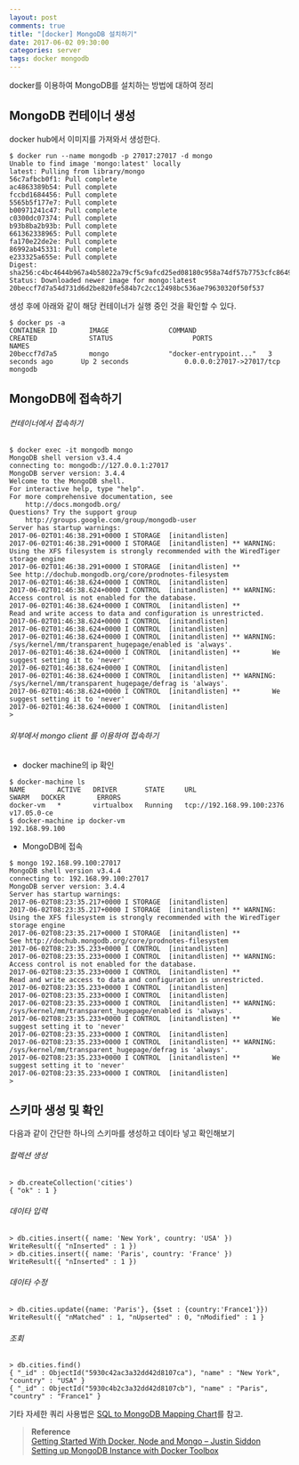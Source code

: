```yaml
---
layout: post
comments: true
title: "[docker] MongoDB 설치하기"
date: 2017-06-02 09:30:00
categories: server
tags: docker mongodb
---
```


docker를 이용하여 MongoDB를 설치하는 방법에 대하여 정리   

## MongoDB 컨테이너 생성
docker hub에서 이미지를 가져와서 생성한다.
```shell
$ docker run --name mongodb -p 27017:27017 -d mongo
Unable to find image 'mongo:latest' locally
latest: Pulling from library/mongo
56c7afbcb0f1: Pull complete
ac4863389b54: Pull complete
fccbd1684456: Pull complete
5565b5f177e7: Pull complete
b00971241c47: Pull complete
c0300dc07374: Pull complete
b93b8ba2b93b: Pull complete
661362338965: Pull complete
fa170e22de2e: Pull complete
86992ab45331: Pull complete
e233325a655e: Pull complete
Digest: sha256:c4bc4644b967a4b58022a79cf5c9afcd25ed08180c958a74df57b7753cfc8649
Status: Downloaded newer image for mongo:latest
20beccf7d7a54d731d6d2be820fe584b7c2cc12498bc536ae79630320f50f537
```

생성 후에 아래와 같이 해당 컨테이너가 실행 중인 것을 확인할 수 있다.
```shell
$ docker ps -a
CONTAINER ID        IMAGE               COMMAND                  CREATED             STATUS                    PORTS               NAMES
20beccf7d7a5        mongo               "docker-entrypoint..."   3 seconds ago       Up 2 seconds              0.0.0.0:27017->27017/tcp   mongodb
```


## MongoDB에 접속하기
###### 컨테이너에서 접속하기
```shell
$ docker exec -it mongodb mongo
MongoDB shell version v3.4.4
connecting to: mongodb://127.0.0.1:27017
MongoDB server version: 3.4.4
Welcome to the MongoDB shell.
For interactive help, type "help".
For more comprehensive documentation, see
	http://docs.mongodb.org/
Questions? Try the support group
	http://groups.google.com/group/mongodb-user
Server has startup warnings:
2017-06-02T01:46:38.291+0000 I STORAGE  [initandlisten]
2017-06-02T01:46:38.291+0000 I STORAGE  [initandlisten] ** WARNING: Using the XFS filesystem is strongly recommended with the WiredTiger storage engine
2017-06-02T01:46:38.291+0000 I STORAGE  [initandlisten] **          See http://dochub.mongodb.org/core/prodnotes-filesystem
2017-06-02T01:46:38.624+0000 I CONTROL  [initandlisten]
2017-06-02T01:46:38.624+0000 I CONTROL  [initandlisten] ** WARNING: Access control is not enabled for the database.
2017-06-02T01:46:38.624+0000 I CONTROL  [initandlisten] **          Read and write access to data and configuration is unrestricted.
2017-06-02T01:46:38.624+0000 I CONTROL  [initandlisten]
2017-06-02T01:46:38.624+0000 I CONTROL  [initandlisten]
2017-06-02T01:46:38.624+0000 I CONTROL  [initandlisten] ** WARNING: /sys/kernel/mm/transparent_hugepage/enabled is 'always'.
2017-06-02T01:46:38.624+0000 I CONTROL  [initandlisten] **        We suggest setting it to 'never'
2017-06-02T01:46:38.624+0000 I CONTROL  [initandlisten]
2017-06-02T01:46:38.624+0000 I CONTROL  [initandlisten] ** WARNING: /sys/kernel/mm/transparent_hugepage/defrag is 'always'.
2017-06-02T01:46:38.624+0000 I CONTROL  [initandlisten] **        We suggest setting it to 'never'
2017-06-02T01:46:38.624+0000 I CONTROL  [initandlisten]
>
```

###### 외부에서 mongo client 를 이용하여 접속하기
* docker machine의 ip 확인
```shell
$ docker-machine ls
NAME        ACTIVE   DRIVER       STATE     URL                         SWARM   DOCKER        ERRORS
docker-vm   *        virtualbox   Running   tcp://192.168.99.100:2376           v17.05.0-ce
$ docker-machine ip docker-vm
192.168.99.100
```
    
* MongoDB에 접속
```shell
$ mongo 192.168.99.100:27017
MongoDB shell version v3.4.4
connecting to: 192.168.99.100:27017
MongoDB server version: 3.4.4
Server has startup warnings:
2017-06-02T08:23:35.217+0000 I STORAGE  [initandlisten]
2017-06-02T08:23:35.217+0000 I STORAGE  [initandlisten] ** WARNING: Using the XFS filesystem is strongly recommended with the WiredTiger storage engine
2017-06-02T08:23:35.217+0000 I STORAGE  [initandlisten] **          See http://dochub.mongodb.org/core/prodnotes-filesystem
2017-06-02T08:23:35.233+0000 I CONTROL  [initandlisten]
2017-06-02T08:23:35.233+0000 I CONTROL  [initandlisten] ** WARNING: Access control is not enabled for the database.
2017-06-02T08:23:35.233+0000 I CONTROL  [initandlisten] **          Read and write access to data and configuration is unrestricted.
2017-06-02T08:23:35.233+0000 I CONTROL  [initandlisten]
2017-06-02T08:23:35.233+0000 I CONTROL  [initandlisten]
2017-06-02T08:23:35.233+0000 I CONTROL  [initandlisten] ** WARNING: /sys/kernel/mm/transparent_hugepage/enabled is 'always'.
2017-06-02T08:23:35.233+0000 I CONTROL  [initandlisten] **        We suggest setting it to 'never'
2017-06-02T08:23:35.233+0000 I CONTROL  [initandlisten]
2017-06-02T08:23:35.233+0000 I CONTROL  [initandlisten] ** WARNING: /sys/kernel/mm/transparent_hugepage/defrag is 'always'.
2017-06-02T08:23:35.233+0000 I CONTROL  [initandlisten] **        We suggest setting it to 'never'
2017-06-02T08:23:35.233+0000 I CONTROL  [initandlisten]
>
```

## 스키마 생성 및 확인
다음과 같이 간단한 하나의 스키마를 생성하고 데이타 넣고 확인해보기
###### 컬렉션 생성
```shell
> db.createCollection('cities')
{ "ok" : 1 }
```

###### 데이타 입력
``` 
> db.cities.insert({ name: 'New York', country: 'USA' })
WriteResult({ "nInserted" : 1 })
> db.cities.insert({ name: 'Paris', country: 'France' })
WriteResult({ "nInserted" : 1 })
```

###### 데이타 수정
```
> db.cities.update({name: 'Paris'}, {$set : {country:'France1'}})
WriteResult({ "nMatched" : 1, "nUpserted" : 0, "nModified" : 1 }
```

###### 조회
```
> db.cities.find()
{ "_id" : ObjectId("5930c42ac3a32dd42d8107ca"), "name" : "New York", "country" : "USA" }
{ "_id" : ObjectId("5930c4b2c3a32dd42d8107cb"), "name" : "Paris", "country" : "France1" }
```
   
기타 자세한 쿼리 사용법은 [SQL to MongoDB Mapping Chart](https://docs.mongodb.com/manual/reference/sql-comparison/)를 참고.   



> **Reference**  
> [Getting Started With Docker, Node and Mongo – Justin Siddon](http://people.oregonstate.edu/~siddonj/site/wordpress/2016/05/22/getting-started-with-docker-node-and-mongo/)        
> [Setting up MongoDB Instance with Docker Toolbox](http://codehangar.io/mongodb-image-instance-with-docker-toolbox-tutorial/)  